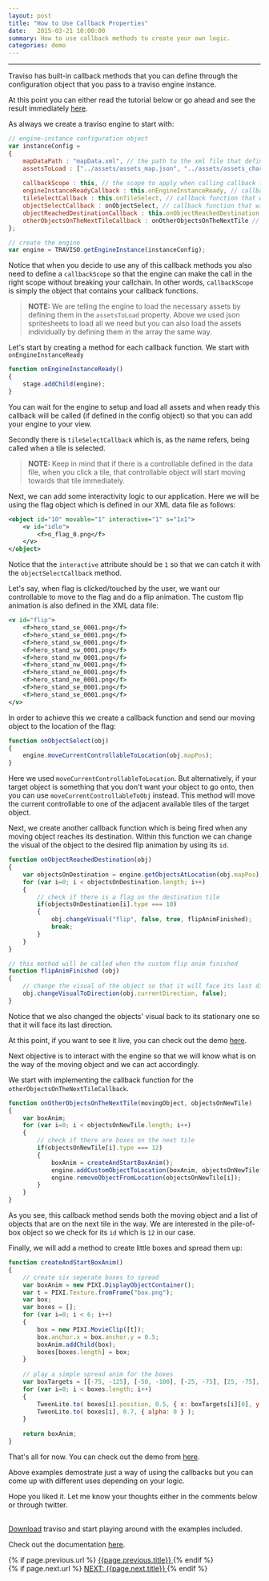 ```yaml
---
layout: post
title: "How to Use Callback Properties"
date:   2015-03-21 10:00:00
summary: How to use callback methods to create your own logic.
categories: demo
---
```


___

Traviso has built-in callback methods that you can define through the configuration object that you pass to a traviso engine instance.

At this point you can either read the tutorial below or go ahead and see the result immediately <a href="/examples/example5/" target="_blank">here</a>.

<!--more-->

As always we create a traviso engine to start with:

```js
// engine-instance configuration object
var instanceConfig =
{
    mapDataPath : "mapData.xml", // the path to the xml file that defines map data, required
    assetsToLoad : ["../assets/assets_map.json", "../assets/assets_characters.json"], // array of paths to the assets that are desired to be loaded by traviso, no need to use if assets are already loaded to PIXI cache, default null
    
    callbackScope : this, // the scope to apply when calling callback functions, default null
	engineInstanceReadyCallback : this.onEngineInstanceReady, // callback function that will be called once everything is loaded and engine instance is ready, needs "callbackScope" property, default null
	tileSelectCallback : this.onTileSelect, // callback function that will be called when a tile is selected, needs "callbackScope" property, default null
	objectSelectCallback : onObjectSelect, // callback function that will be called when a tile with an interactive map-object on it is selected, needs "callbackScope" property, default null
	objectReachedDestinationCallback : this.onObjectReachedDestination, // callback function that will be called when any moving object reaches its destination, needs "callbackScope" property, default null
	otherObjectsOnTheNextTileCallback : onOtherObjectsOnTheNextTile // callback function that will be called when any moving object is in move and there are other objects on the next tile, needs "callbackScope" property, default null
};

// create the engine
var engine = TRAVISO.getEngineInstance(instanceConfig);
```

Notice that when you decide to use any of this callback methods you also need to define a `callbackScope` so that the engine can make the call in the right scope without breaking your callchain. In other words, `callbackScope` is simply the object that contains your callback functions.

> **NOTE:** We are telling the engine to load the necessary assets by defining them in the `assetsToLoad` property. Above we used json spritesheets to load all we need but you can also load the assets individually by defining them in the array the same way.



Let's start by creating a method for each callback function. We start with `onEngineInstanceReady`

```js
function onEngineInstanceReady()
{
	stage.addChild(engine);
}
```

You can wait for the engine to setup and load all assets and when ready this callback will be called (if defined in the config object) so that you can add your engine to your view.

Secondly there is `tileSelectCallback` which is, as the name refers, being called when a tile is selected.

> **NOTE:** Keep in mind that if there is a controllable defined in the data file, when you click a tile, that controllable object will start moving towards that tile immediately.

Next, we can add some interactivity logic to our application. Here we will be using the flag object which is defined in our XML data file as follows:

```xml
<object id="10" movable="1" interactive="1" s="1x1">
    <v id="idle">
        <f>o_flag_0.png</f>
    </v>
</object>
```

Notice that the `interactive` attribute should be `1` so that we can catch it with the `objectSelectCallback` method.

Let's say, when flag is clicked/touched by the user, we want our controllable to move to the flag and do a flip animation. The custom flip animation is also defined in the XML data file:

```xml
<v id="flip">
    <f>hero_stand_se_0001.png</f> 
    <f>hero_stand_se_0001.png</f> 
    <f>hero_stand_sw_0001.png</f> 
    <f>hero_stand_sw_0001.png</f> 
    <f>hero_stand_nw_0001.png</f> 
    <f>hero_stand_nw_0001.png</f> 
    <f>hero_stand_ne_0001.png</f>
    <f>hero_stand_ne_0001.png</f>
    <f>hero_stand_se_0001.png</f>
    <f>hero_stand_se_0001.png</f>
</v>
```

In order to achieve this we create a callback function and send our moving object to the location of the flag:

```js
function onObjectSelect(obj)
{
	engine.moveCurrentControllableToLocation(obj.mapPos);
}
```

Here we used `moveCurrentControllableToLocation`. But alternatively, if your target object is something that you don't want your object to go onto, then you can use `moveCurrentControllableToObj` instead. This method will move the current controllable to one of the adjacent available tiles of the target object.

Next, we create another callback function which is being fired when any moving object reaches its destination. Within this function we can change the visual of the object to the desired flip animation by using its `id`.

```js
function onObjectReachedDestination(obj)
{
	var objectsOnDestination = engine.getObjectsAtLocation(obj.mapPos);
	for (var i=0; i < objectsOnDestination.length; i++)
	{
		// check if there is a flag on the destination tile
		if(objectsOnDestination[i].type === 10)
		{
			obj.changeVisual("flip", false, true, flipAnimFinished);
			break;
		}
	}
}

// this method will be called when the custom flip anim finished
function flipAnimFinished (obj)
{
	// change the visual of the object so that it will face its last direction
    obj.changeVisualToDirection(obj.currentDirection, false);
}
```

Notice that we also changed the objects' visual back to its stationary one so that it will face its last direction.

At this point, if you want to see it live, you can check out the demo <a href="/examples/example5/" target="_blank">here</a>.
<br/>

Next objective is to interact with the engine so that we will know what is on the way of the moving object and we can act accordingly.

We start with implementing the callback function for the `otherObjectsOnTheNextTileCallback`. 

```js
function onOtherObjectsOnTheNextTile(movingObject, objectsOnNewTile)
{
	var boxAnim;
	for (var i=0; i < objectsOnNewTile.length; i++)
	{
		// check if there are boxes on the next tile
		if(objectsOnNewTile[i].type === 12)
		{
			boxAnim = createAndStartBoxAnim();
			engine.addCustomObjectToLocation(boxAnim, objectsOnNewTile[i].mapPos);
			engine.removeObjectFromLocation(objectsOnNewTile[i]);
		}
	}
}
```

As you see, this callback method sends both the moving object and a list of objects that are on the next tile in the way. We are interested in the pile-of-box object so we check for its `id` which is `12` in our case. 

Finally, we will add a method to create little boxes and spread them up:

```js
function createAndStartBoxAnim()
{
	// create six seperate boxes to spread
	var boxAnim = new PIXI.DisplayObjectContainer();
	var t = PIXI.Texture.fromFrame("box.png");
    var box;
    var boxes = [];
    for (var i=0; i < 6; i++)
    {
    	box = new PIXI.MovieClip([t]);
    	box.anchor.x = box.anchor.y = 0.5;
    	boxAnim.addChild(box);
    	boxes[boxes.length] = box;
    }
    
    // play a simple spread anim for the boxes
    var boxTargets = [[-75, -125], [-50, -100], [-25, -75], [25, -75], [50, -100], [75, -125]];
	for (var i=0; i < boxes.length; i++)
    {
    	TweenLite.to( boxes[i].position, 0.5, { x: boxTargets[i][0], y: boxTargets[i][1], ease:"Back.easeOut" } );
		TweenLite.to( boxes[i], 0.7, { alpha: 0 } );
    }
    
    return boxAnim;
}
```

That's all for now. You can check out the demo from <a href="/examples/example5/" target="_blank">here</a>.

Above examples demostrate just a way of using the callbacks but you can come up with different uses depending on your logic.

Hope you liked it. Let me know your thoughts either in the comments below or through twitter.


<br/>
<a href="https://github.com/axaq/traviso.js" target="_blank">Download</a> traviso and start playing around with the examples included.

Check out the documentation <a href="/docs/" target="_blank">here</a>.

<div id="post-navigation" >
  <div class="previous">
    {% if page.previous.url %}
    <a href="{{page.previous.url}}" title="Previous post: {{page.next.title}}">
      <i class="fa fa-lg fa-arrow-circle-left"></i>
      {{page.previous.title}}
    </a>
    {% endif %}
  </div>
  <div class="next text-right">
    {% if page.next.url %}
    <a href="{{page.next.url}}" title="Next post: {{page.next.title}}">
    	NEXT: {{page.next.title}}
    	<i class="fa fa-lg fa-arrow-circle-right"></i>
    </a>
    {% endif %}
  </div>
</div>
